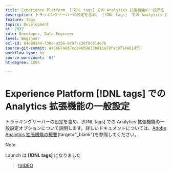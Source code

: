 ```yaml
---
title: Experience Platform  [!DNL tags] での Analytics 拡張機能の一般設定
description: トラッキングサーバーの設定を含め、 [!DNL tags]  での Analytics 拡張機能の一般設定オプションについて説明します。
feature: Tags
topics: Development
kt: 2837
role: Developer, Data Engineer
level: Beginner
exl-id: b4e89144-730e-4256-9c9f-c38f9c814e7b
source-git-commit: a45667a8d7ccb46b9e33bd11a78fac9714a61df5
workflow-type: ht
source-wordcount: '64'
ht-degree: 100%

---
```


# Experience Platform [!DNL tags] での Analytics 拡張機能の一般設定

トラッキングサーバーの設定を含め、[!DNL tags] での Analytics 拡張機能の一般設定オプションについて説明します。詳しいドキュメントについては、[Adobe Analytics 拡張機能の概要](https://experienceleague.adobe.com/docs/experience-platform/tags/extensions/client/analytics/overview.html?lang=ja){target="_blank"}を参照してください。

>[!NOTE]
>
> Launch は **[!DNL tags]** になりました

>[!VIDEO](https://video.tv.adobe.com/v/27093/?quality=12&learn=on)
